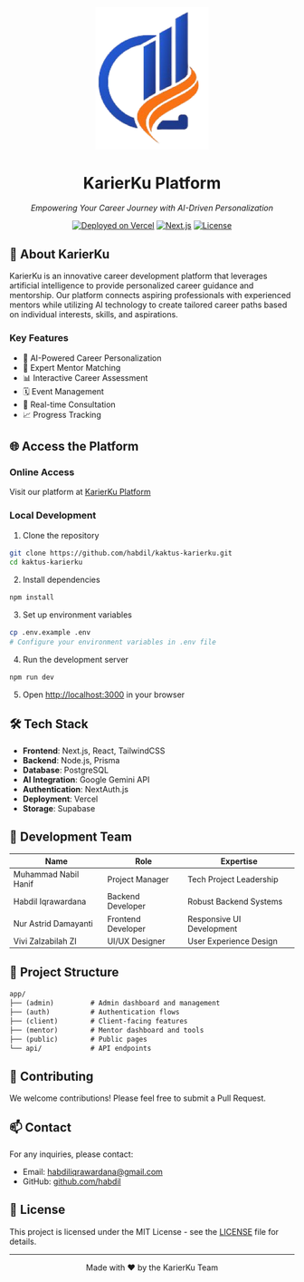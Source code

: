 <div align="center">
  <img src="public/images/logo.png" alt="KarierKu Logo" width="200"/>
  
  # KarierKu Platform
  
  *Empowering Your Career Journey with AI-Driven Personalization*
  
  [![Deployed on Vercel](https://img.shields.io/badge/Deployed%20on-Vercel-black.svg)](https://kaktus-karierku-habdiliqrawardana-gmailcoms-projects.vercel.app/)
  [![Next.js](https://img.shields.io/badge/Built%20with-Next.js-black.svg)](https://nextjs.org/)
  [![License](https://img.shields.io/badge/License-MIT-blue.svg)](LICENSE)
</div>

## 🚀 About KarierKu

KarierKu is an innovative career development platform that leverages artificial intelligence to provide personalized career guidance and mentorship. Our platform connects aspiring professionals with experienced mentors while utilizing AI technology to create tailored career paths based on individual interests, skills, and aspirations.

### Key Features

- 🤖 AI-Powered Career Personalization
- 👥 Expert Mentor Matching
- 📊 Interactive Career Assessment
- 🗓️ Event Management
- 💬 Real-time Consultation
- 📈 Progress Tracking

## 🌐 Access the Platform

### Online Access
Visit our platform at [KarierKu Platform](https://kaktus-karierku-habdiliqrawardana-gmailcoms-projects.vercel.app/)

### Local Development
1. Clone the repository
```bash
git clone https://github.com/habdil/kaktus-karierku.git
cd kaktus-karierku
```

2. Install dependencies
```bash
npm install
```

3. Set up environment variables
```bash
cp .env.example .env
# Configure your environment variables in .env file
```

4. Run the development server
```bash
npm run dev
```

5. Open [http://localhost:3000](http://localhost:3000) in your browser

## 🛠️ Tech Stack

- **Frontend**: Next.js, React, TailwindCSS
- **Backend**: Node.js, Prisma
- **Database**: PostgreSQL
- **AI Integration**: Google Gemini API
- **Authentication**: NextAuth.js
- **Deployment**: Vercel
- **Storage**: Supabase

## 👥 Development Team

| Name | Role | Expertise |
|------|------|-----------|
| Muhammad Nabil Hanif | Project Manager | Tech Project Leadership |
| Habdil Iqrawardana | Backend Developer | Robust Backend Systems |
| Nur Astrid Damayanti | Frontend Developer | Responsive UI Development |
| Vivi Zalzabilah ZI | UI/UX Designer | User Experience Design |

## 📂 Project Structure

```
app/
├── (admin)         # Admin dashboard and management
├── (auth)          # Authentication flows
├── (client)        # Client-facing features
├── (mentor)        # Mentor dashboard and tools
├── (public)        # Public pages
└── api/            # API endpoints
```

## 🤝 Contributing

We welcome contributions! Please feel free to submit a Pull Request.

## 📫 Contact

For any inquiries, please contact:
- Email: [habdiliqrawardana@gmail.com](mailto:habdiliqrawardana@gmail.com)
- GitHub: [github.com/habdil](https://github.com/habdil)

## 📄 License

This project is licensed under the MIT License - see the [LICENSE](LICENSE) file for details.

---

<div align="center">
  Made with ❤️ by the KarierKu Team
</div>